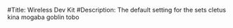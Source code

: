 #Title: Wireless Dev Kit
#Description: The default setting for the sets
cletus
kina
mogaba
goblin
tobo

